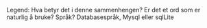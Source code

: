 Legend: Hva betyr det i denne sammenhengen? Er det et ord som er naturlig å bruke?
Språk?
Databasespråk, Mysql eller sqlLite 